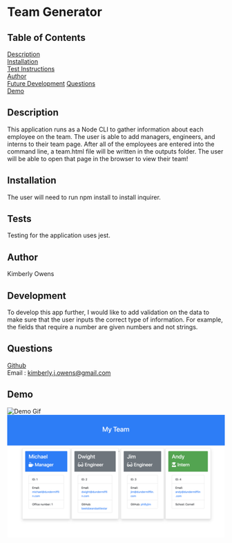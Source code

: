 # Team Generator

## Table of Contents
[Description](#description)<br>
[Installation](#installation)<br>
[Test Instructions](#tests)  <br>
[Author](#author)  <br>
[Future Development](#development)
[Questions](#questions)  <br>
[Demo](#demo) 
## Description
This application runs as a Node CLI to gather information about each employee on the team. The user is able to add managers, engineers, and interns to their team page. After all of the employees are entered into the command line, a team.html file will be written in the outputs folder. The user will be able to open that page in the browser to view their team! 
## Installation
The user will need to run npm install to install inquirer.
## Tests
Testing for the application uses jest.
## Author
Kimberly Owens
## Development
To develop this app further, I would like to add validation on the data to make sure that the user inputs the correct type of information. For example, the fields that require a number are given numbers and not strings.
## Questions
[Github](https://github.com/kimberlyj227)<br>
Email : kimberly.j.owens@gmail.com
## Demo
![Demo Gif](Assets/demogif.gif)
![Application Demo](Assets/demo.png)

